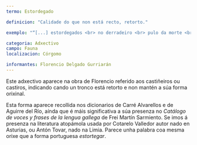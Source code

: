 ```yaml
---
termo: Estordegado

definicion: "Calidade do que non está recto, retorto."

exemplo: "“[...] estordegados <br> no derradeiro <br> pulo da morte <br> erguen ao ceio <br> as irtas gallas [...]”. <br> Florencio Delgado Gurriarán, poema <em>O Souto morto</em>."

categoria: Adxectivo
campo: Fauna
localizacion: Córgomo

informantes: Florencio Delgado Gurriarán
---
```


Este adxectivo aparece na obra de Florencio referido aos castiñeiros ou castiros, indicando cando un tronco está retorto e non mantén a súa forma orixinal.

Esta forma aparece recollida nos dicionarios de Carré Alvarellos e de Aguirre del Río, aínda que é máis significativa a súa presenza no _Catálogo de voces y frases de la lengua gallega_ de Frei Martín Sarmiento. Se imos á presenza na literatura atopámola usada por Cotarelo Valledor autor nado en Asturias, ou Antón Tovar, nado na Limia. Parece unha palabra coa mesma orixe que a forma portuguesa _estortegar_.

